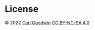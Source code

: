 # License

© 2022 [Carl Goodwin](/about) [CC BY-NC-SA 4.0](https://creativecommons.org/licenses/by-nc-sa/4.0/)
